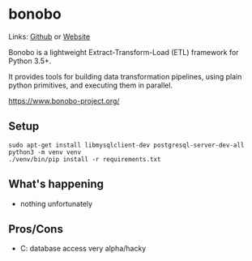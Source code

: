 # bonobo
Links: [Github](https://github.com/irsbugs/meetings/blob/master/2019/2019-06-10/bonobo/README.md) or [Website](https://irsbugs.github.io/meetings/2019/2019-06-10/bonobo/) 

Bonobo is a lightweight Extract-Transform-Load (ETL) framework for Python 3.5+.

It provides tools for building data transformation pipelines, using plain
python primitives, and executing them in parallel.

https://www.bonobo-project.org/

## Setup

```
sudo apt-get install libmysqlclient-dev postgresql-server-dev-all
python3 -m venv venv
./venv/bin/pip install -r requirements.txt
```

## What's happening

* nothing unfortunately

## Pros/Cons

* C: database access very alpha/hacky

